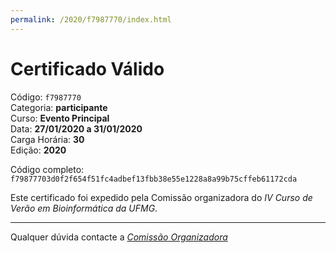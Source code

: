 ```yaml
---
permalink: /2020/f7987770/index.html
---
```


# Certificado Válido

Código: `f7987770`<br>
Categoria: **participante**<br>
Curso: **Evento Principal**<br>
Data: **27/01/2020 a 31/01/2020**<br>
Carga Horária: **30**<br>
Edição: **2020**<br>


Código completo: `f79877703d0f2f654f51fc4adbef13fbb38e55e1228a8a99b75cffeb61172cda`


Este certificado foi expedido pela Comissão organizadora do *IV Curso de Verão em Bioinformática da UFMG*.

----

Qualquer dúvida contacte a [_Comissão Organizadora_](<mailto:cursobioinfoufmg@gmail.com$subject=[Certificados]>)

